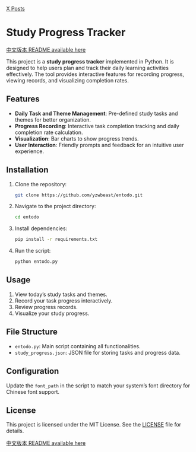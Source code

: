 [X Posts](https://x.com/yzwbeast/status/1869767947566350820)

# Study Progress Tracker

[中文版本 README available here](README.zh.md)

This project is a **study progress tracker** implemented in Python. It is designed to help users plan and track their daily learning activities effectively. The tool provides interactive features for recording progress, viewing records, and visualizing completion rates.

## Features
- **Daily Task and Theme Management**: Pre-defined study tasks and themes for better organization.
- **Progress Recording**: Interactive task completion tracking and daily completion rate calculation.
- **Visualization**: Bar charts to show progress trends.
- **User Interaction**: Friendly prompts and feedback for an intuitive user experience.

## Installation
1. Clone the repository:
   ```bash
   git clone https://github.com/yzwbeast/entodo.git
   ```
2. Navigate to the project directory:
   ```bash
   cd entodo
   ```
3. Install dependencies:
   ```bash
   pip install -r requirements.txt
   ```
4. Run the script:
   ```bash
   python entodo.py
   ```

## Usage
1. View today’s study tasks and themes.
2. Record your task progress interactively.
3. Review progress records.
4. Visualize your study progress.

## File Structure
- `entodo.py`: Main script containing all functionalities.
- `study_progress.json`: JSON file for storing tasks and progress data.

## Configuration
Update the `font_path` in the script to match your system’s font directory for Chinese font support.

## License
This project is licensed under the MIT License. See the [LICENSE](LICENSE) file for details.

[中文版本 README available here](README.zh.md)
